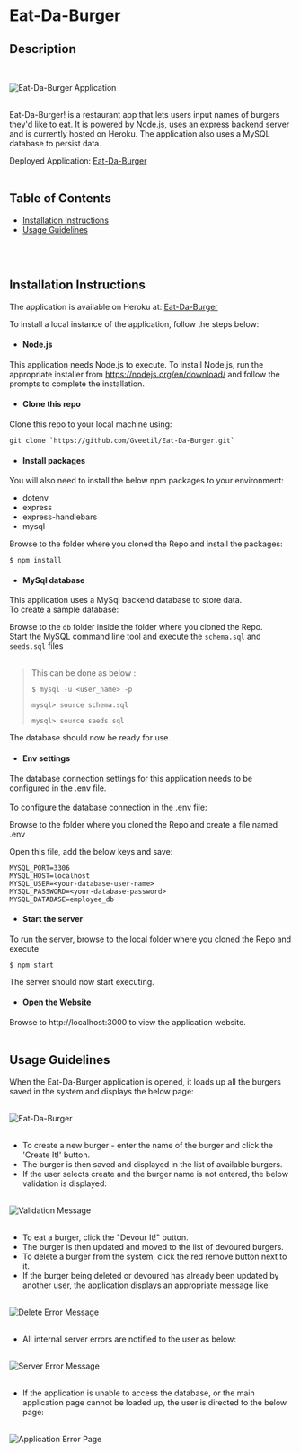 # Eat-Da-Burger

## Description 
<br>

![Eat-Da-Burger Application](public/assets/images/readme_eat_da_burger_main.png "Eat-Da-Burger Application")<br><br>

Eat-Da-Burger! is a restaurant app that lets users input names of burgers they'd like to eat. It is powered by Node.js, uses an express backend server and is currently hosted on Heroku. The application also uses a MySQL database to persist data. <br>

Deployed Application: [Eat-Da-Burger](https://gveetil-eat-da-burger.herokuapp.com/)
<br><br>

## Table of Contents 

- [Installation Instructions](#installation-instructions)
- [Usage Guidelines](#usage-guidelines)

<br><br>

## Installation Instructions

The application is available on Heroku at: [Eat-Da-Burger](https://gveetil-eat-da-burger.herokuapp.com/)

To install a local instance of the application, follow the steps below:

- #### Node.js  
This application needs Node.js to execute. To install Node.js, run the appropriate installer from https://nodejs.org/en/download/ and follow the prompts to complete the installation. 

- #### Clone this repo
 Clone this repo to your local machine using:
```shell
git clone `https://github.com/Gveetil/Eat-Da-Burger.git`
```

- #### Install packages
You will also need to install the below npm packages to your environment:
 - dotenv
 - express
 - express-handlebars
 - mysql

 Browse to the folder where you cloned the Repo and install the packages:
```shell
$ npm install 
```

- #### MySql database
This application uses a MySql backend database to store data. 
<br>
To create a sample database:<br>

 Browse to the `db` folder inside the folder where you cloned the Repo.<br>
 Start the MySQL command line tool and execute the `schema.sql` and `seeds.sql` files<br><br>

 > 
 > This can be done as below : 
 >
 > ```shell
 > $ mysql -u <user_name> -p  
 >
 > mysql> source schema.sql
 >
 > mysql> source seeds.sql
 > ```

 The database should now be ready for use.

- #### Env settings
 The database connection settings for this application needs to be configured in the .env file. <br><br>
  To configure the database connection in the .env file:
   
   Browse to the folder where you cloned the Repo and create a file named .env
   
   Open this file, add the below keys and save:
```
MYSQL_PORT=3306
MYSQL_HOST=localhost
MYSQL_USER=<your-database-user-name>
MYSQL_PASSWORD=<your-database-password>
MYSQL_DATABASE=employee_db
```

- #### Start the server
To run the server, browse to the local folder where you cloned the Repo and execute 
```shell
$ npm start 
```
The server should now start executing.

- #### Open the Website
Browse to http://localhost:3000 to view the application website.<br><br>

## Usage Guidelines

When the Eat-Da-Burger application is opened, it loads up all the burgers saved in the system and displays the below page:<br><br>

 ![Eat-Da-Burger](public/assets/images/readme_eat_da_burger.png "Eat-Da-Burger")<br><br>


* To create a new burger - enter the name of the burger and click the 'Create It!' button.
* The burger is then saved and displayed in the list of available burgers.
* If the user selects create and the burger name is not entered, the below validation is displayed:<br><br>
  
 ![Validation Message](public/assets/images/readme_new_validation.png "Validation Message")<br><br>

* To eat a burger, click the "Devour It!" button.
* The burger is then updated and moved to the list of devoured burgers.
* To delete a burger from the system, click the red remove button next to it.
* If the burger being deleted or devoured has already been updated by another user, the application displays an appropriate message like:<br><br>
  
 ![Delete Error Message](public/assets/images/readme_delete_error.png "Delete Error Message")<br><br>

* All internal server errors are notified to the user as below:<br><br>

 ![Server Error Message](public/assets/images/readme_server_error.png "Server Error Message")<br><br>

* If the application is unable to access the database, or the main application page cannot be loaded up, the user is directed to the below page:<br><br>
  
 ![Application Error Page](public/assets/images/readme_application_load_error.png "Application Error Page")<br><br>
